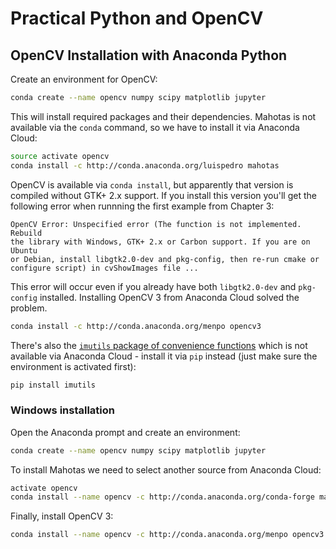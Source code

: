 # Practical Python and OpenCV

## OpenCV Installation with Anaconda Python

Create an environment for OpenCV:

``` bash
conda create --name opencv numpy scipy matplotlib jupyter
```

This will install required packages and their dependencies. Mahotas is not
available via the `conda` command, so we have to install it via Anaconda
Cloud:

``` bash
source activate opencv
conda install -c http://conda.anaconda.org/luispedro mahotas
```

OpenCV is available via `conda install`, but apparently that version is
compiled without GTK+ 2.x support. If you install this version you'll get
the following error when runnning the first example from Chapter 3:

```
OpenCV Error: Unspecified error (The function is not implemented. Rebuild
the library with Windows, GTK+ 2.x or Carbon support. If you are on Ubuntu
or Debian, install libgtk2.0-dev and pkg-config, then re-run cmake or
configure script) in cvShowImages file ...
```

This error will occur even if you already have both `libgtk2.0-dev` and 
`pkg-config` installed. Installing OpenCV 3 from Anaconda Cloud solved the
problem.

``` bash
conda install -c http://conda.anaconda.org/menpo opencv3
```

There's also the [`imutils` package of convenience functions](http://www.pyimagesearch.com/2015/02/02/just-open-sourced-personal-imutils-package-series-opencv-convenience-functions/)
which is not available via Anaconda Cloud - install it via `pip` instead
(just make sure the environment is activated first):

``` bash
pip install imutils
```


### Windows installation

Open the Anaconda prompt and create an environment:

``` bash
conda create --name opencv numpy scipy matplotlib jupyter
```

To install Mahotas we need to select another source from Anaconda Cloud:

``` bash
activate opencv
conda install --name opencv -c http://conda.anaconda.org/conda-forge mahotas
```

Finally, install OpenCV 3:

``` bash
conda install --name opencv -c http://conda.anaconda.org/menpo opencv3
```

